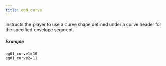 ```yaml
---
title: egN_curve
---
```

Instructs the player to use a curve shape defined under a curve header for the
specified envelope segment.

##### Example

```
eg01_curve1=10
eg01_curve2=11
```
